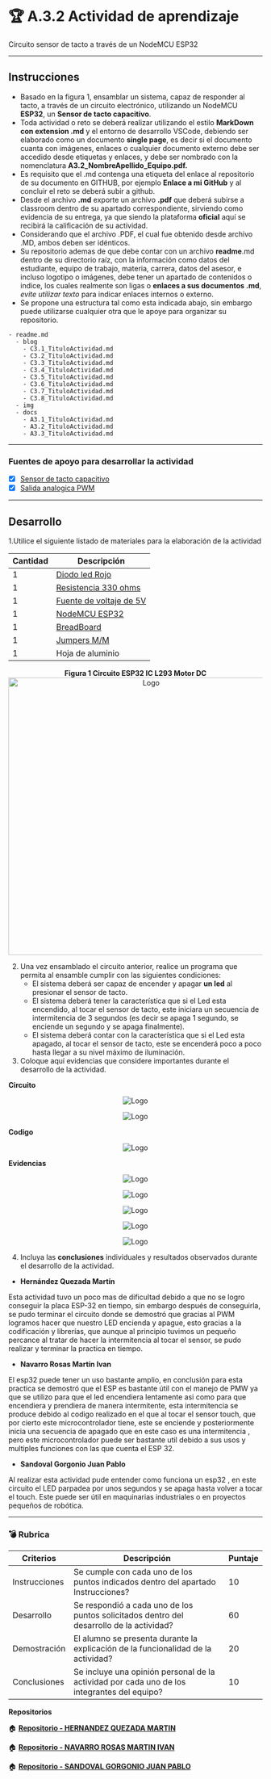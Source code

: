 # :trophy: A.3.2 Actividad de aprendizaje

Circuito sensor de tacto a través de un NodeMCU ESP32
___

## Instrucciones

- Basado en la figura 1, ensamblar un sistema, capaz de responder al tacto, a través de un circuito electrónico, utilizando un NodeMCU **ESP32**, un  **Sensor de tacto capacitivo**.
- Toda actividad o reto se deberá realizar utilizando el estilo **MarkDown con extension .md** y el entorno de desarrollo VSCode, debiendo ser elaborado como un documento **single page**, es decir si el documento cuanta con imágenes, enlaces o cualquier documento externo debe ser accedido desde etiquetas y enlaces, y debe ser nombrado con la nomenclatura **A3.2_NombreApellido_Equipo.pdf.**
- Es requisito que el .md contenga una etiqueta del enlace al repositorio de su documento en GITHUB, por ejemplo **Enlace a mi GitHub** y al concluir el reto se deberá subir a github.
- Desde el archivo **.md** exporte un archivo **.pdf** que deberá subirse a classroom dentro de su apartado correspondiente, sirviendo como evidencia de su entrega, ya que siendo la plataforma **oficial** aquí se recibirá la calificación de su actividad.
- Considerando que el archivo .PDF, el cual fue obtenido desde archivo .MD, ambos deben ser idénticos.
- Su repositorio ademas de que debe contar con un archivo **readme**.md dentro de su directorio raíz, con la información como datos del estudiante, equipo de trabajo, materia, carrera, datos del asesor, e incluso logotipo o imágenes, debe tener un apartado de contenidos o indice, los cuales realmente son ligas o **enlaces a sus documentos .md**, _evite utilizar texto_ para indicar enlaces internos o externo.
- Se propone una estructura tal como esta indicada abajo, sin embargo puede utilizarse cualquier otra que le apoye para organizar su repositorio.
  
```
- readme.md
  - blog
    - C3.1_TituloActividad.md
    - C3.2_TituloActividad.md
    - C3.3_TituloActividad.md
    - C3.4_TituloActividad.md
    - C3.5_TituloActividad.md
    - C3.6_TituloActividad.md
    - C3.7_TituloActividad.md
    - C3.8_TituloActividad.md
  - img
  - docs
    - A3.1_TituloActividad.md
    - A3.2_TituloActividad.md
    - A3.3_TituloActividad.md
```
___

### Fuentes de apoyo para desarrollar la actividad

- [x] [Sensor de tacto capacitivo](https://randomnerdtutorials.com/esp32-touch-pins-arduino-ide/)
- [x] [Salida analogica PWM](https://randomnerdtutorials.com/esp32-pwm-arduino-ide/)

___

## Desarrollo

1.Utilice el siguiente listado de materiales para la elaboración de la actividad

| Cantidad | Descripción                                                                                                                                                                                                                |
| -------- | -------------------------------------------------------------------------------------------------------------------------------------------------------------------------------------------------------------------------- |
| 1        | [Diodo led Rojo](https://www.steren.com.mx/led-ultrabrillante-de-5-mm-color-rojo.html)                                                                                                                                                                                           | 
| 1        | [Resistencia 330 ohms](http://www.geekbotelectronics.com/producto/resistencia-330-ohm-14-w/)                                                                                                                                                                                                        |
| 1        | [Fuente de voltaje de 5V](https://www.yescomusa.com/products/30v-precision-variable-voltage-power-supply-dc-converter)                                                                                                                                                                                                    |
| 1        | [NodeMCU ESP32](https://www.amazon.com.mx/ESP-32-ESP-32S-ESP-WROOM-32-ESP32-S-desarrollo/dp/B07TBFC75Z/ref=sr_1_2?__mk_es_MX=%C3%85M%C3%85%C5%BD%C3%95%C3%91&dchild=1&keywords=esp32&qid=1599003438&sr=8-2)                |
| 1        | [BreadBoard](https://www.amazon.com.mx/Deke-Home-Breadboard-distribuci%C3%B3n-electr%C3%B3nica/dp/B086C9HK7V/ref=sr_1_22?__mk_es_MX=%C3%85M%C3%85%C5%BD%C3%95%C3%91&dchild=1&keywords=breadboard&qid=1599003455&sr=8-22)   |
| 1        | [Jumpers M/M](https://www.amazon.com.mx/ELEGOO-Macho-Hembra-Macho-Macho-Hembra-Hembra-Protoboard/dp/B06ZXSQ5WG/ref=sr_1_1?__mk_es_MX=%C3%85M%C3%85%C5%BD%C3%95%C3%91&dchild=1&keywords=jumper+wires&qid=1599003519&sr=8-1) |
| 1        | Hoja de aluminio                                                                                                                                        
<p align="center"> 
    <strong>Figura 1 Circuito ESP32 IC L293 Motor DC</strong>
    <img alt="Logo" src="../img/C3.x_ESP32_Touch_sensitive_led_schematic.jpg"
    width=550 height=550>
</p>

2. Una vez ensamblado el circuito anterior, realice un programa que permita al ensamble cumplir con las siguientes condiciones:
    - El sistema deberá ser capaz de encender y apagar **un led** al presionar el sensor de tacto.
    - El sistema deberá tener la característica que si el Led esta encendido, al tocar el sensor de tacto, este iniciara un secuencia de intermitencia de 3 segundos (es decir se apaga 1 segundo, se enciende un segundo y se apaga finalmente).
    - El sistema deberá contar con la característica que si el Led esta apagado, al tocar el sensor de tacto, este se encenderá poco a poco hasta llegar a su nivel máximo de iluminación.
3. Coloque aquí evidencias que considere importantes durante el desarrollo de la actividad.

**Circuito**
<p align="center"> 
    <img alt="Logo" src="../img/Evidencias/A3.2_Circuito.jpg"
    width= height= >
</p>

<p align="center"> 
    <img alt="Logo" src="../img/Evidencias/A3.2_Circuito_ON.jpg"
    width= height= >
</p>

**Codigo**

<p align="center"> 
    <img alt="Logo" src="../img/Evidencias/A3.2_Codigo.png"
    width= height= >
</p>

**Evidencias**
<p align="center"> 
    <img alt="Logo" src="../img/Evidencias/A3.2_E1.png"
    width= height= >
</p>

<p align="center"> 
    <img alt="Logo" src="../img/Evidencias/A3.2_E2.png"
    width= height= >
</p>

<p align="center"> 
    <img alt="Logo" src="../img/Evidencias/A3.2_E3.png"
    width= height= >
</p>

<p align="center"> 
    <img alt="Logo" src="../img/Evidencias/A3.2_E4.png"
    width= height= >
</p>

<p align="center"> 
    <img alt="Logo" src="../img/Evidencias/A3.2_E5.png"
    width= height= >
</p>

4. Incluya las **conclusiones** individuales y resultados observados durante el desarrollo de la actividad.

- **Hernández Quezada Martín**

Esta actividad tuvo un poco mas de dificultad debido a que no se logro conseguir la placa ESP-32 en tiempo, sin embargo después de conseguirla, se pudo terminar el circuito donde se demostró que gracias al PWM logramos hacer que nuestro LED encienda y apague, esto gracias a la codificación y librerías, que aunque al principio tuvimos un pequeño percance al tratar de hacer la intermitencia al tocar el sensor, se pudo realizar y terminar la practica en tiempo.  

- **Navarro Rosas Martín Ivan**

El esp32 puede tener un uso bastante amplio, en conclusión para esta practica se demostró que el ESP es bastante útil con el manejo de PMW ya que se utilizo para que el led encendiera lentamente asi como para que encendiera y prendiera de manera intermitente, esta intermitencia se produce debido al codigo realizado en el que al tocar el sensor touch, que por cierto este microcontrolador tiene, este se enciende y posteriormente inicia una secuencia de apagado que en este caso es una intermitencia , pero este microcontrolador puede ser bastante util debido a sus usos y multiples funciones con las que cuenta el ESP 32.

- **Sandoval Gorgonio Juan Pablo** 

Al realizar esta actividad pude entender como funciona un esp32 , en este circuito el LED parpadea por unos segundos y se apaga hasta volver a tocar el touch. Este puede ser útil en maquinarias industriales o en proyectos pequeños de robótica.
___

### :bomb: Rubrica

| Criterios     | Descripción                                                                                  | Puntaje |
| ------------- | -------------------------------------------------------------------------------------------- | ------- |
| Instrucciones | Se cumple con cada uno de los puntos indicados dentro del apartado Instrucciones?            | 10      |
| Desarrollo    | Se respondió a cada uno de los puntos solicitados dentro del desarrollo de la actividad?     | 60      |
| Demostración  | El alumno se presenta durante la explicación de la funcionalidad de la actividad?            | 20      |
| Conclusiones  | Se incluye una opinión personal de la actividad  por cada uno de los integrantes del equipo? | 10      |

**Repositorios**

:house: [**Repositorio - HERNANDEZ QUEZADA MARTIN**](https://github.com/MartinHQ23/SistemasProgramables)

:house: [**Repositorio - NAVARRO ROSAS MARTIN IVAN**](https://github.com/MartinNavarro17/REPOSITORIO-SISTEMAS-PROGRAMABLES)

:house: [**Repositorio - SANDOVAL GORGONIO JUAN PABLO**](https://github.com/JuanPSG/SistemasProgramables)